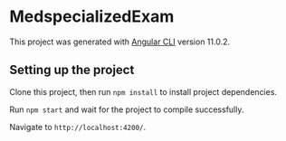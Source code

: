 # MedspecializedExam

This project was generated with [Angular CLI](https://github.com/angular/angular-cli) version 11.0.2.

## Setting up the project

Clone this project, then run `npm install` to install project dependencies.

Run `npm start` and wait for the project to compile successfully.

Navigate to `http://localhost:4200/`.



